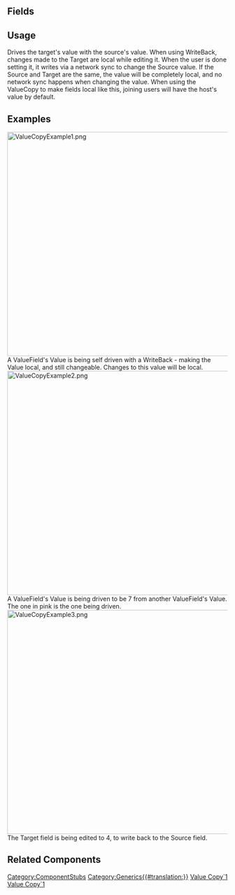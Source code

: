 <languages></languages> <translate>

## Fields

## Usage

Drives the target's value with the source's value. When using WriteBack,
changes made to the Target are local while editing it. When the user is
done setting it, it writes via a network sync to change the Source
value. If the Source and Target are the same, the value will be
completely local, and no network sync happens when changing the value.
When using the ValueCopy to make fields local like this, joining users
will have the host's value by default.

## Examples

<img src="ValueCopyExample1.png" title="fig:ValueCopyExample1.png" width="512" alt="ValueCopyExample1.png" />
A ValueField<bool>'s Value is being self driven with a WriteBack -
making the Value local, and still changeable. Changes to this value will
be local.

<img src="ValueCopyExample2.png" title="fig:ValueCopyExample2.png" width="512" alt="ValueCopyExample2.png" />
A ValueField<int>'s Value is being driven to be 7 from another
ValueField<int>'s Value. The one in pink is the one being driven.

<img src="ValueCopyExample3.png" title="fig:ValueCopyExample3.png" width="512" alt="ValueCopyExample3.png" />
The Target field is being edited to 4, to write back to the Source
field.

## Related Components

</translate>

[Category:ComponentStubs](Category:ComponentStubs "wikilink")
[Category:Generics{{#translation:}}](Category:Generics{{#translation:}} "wikilink")
[Value Copy\`1](Category:Components{{#translation:}} "wikilink") [Value
Copy\`1](Category:Components:Transform:Drivers{{#translation:}} "wikilink")